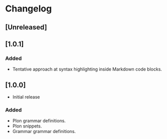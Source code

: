 # Changelog

## [Unreleased]

## [1.0.1]

### Added

- Tentative approach at syntax highlighting inside Markdown code blocks.

## [1.0.0]

- Initial release

### Added

- Plon grammar definitions.
- Plon snippets.
- Grammar grammar definitions.
